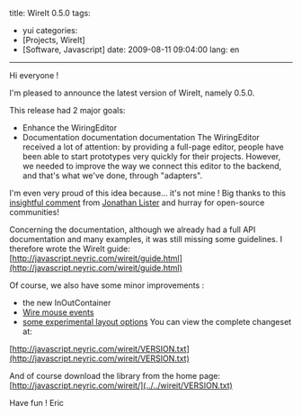title: WireIt 0.5.0
tags:
- yui
categories:
- [Projects, WireIt]
- [Software, Javascript]
date: 2009-08-11 09:04:00
lang: en
---

Hi everyone !

I'm pleased to announce the latest version of WireIt, namely 0.5.0.

This release had 2 major goals:

*   Enhance the WiringEditor
*   Documentation documentation documentation
The WiringEditor received a lot of attention: by providing a full-page
editor, people have been able to start prototypes very quickly for
their projects. However, we needed to improve the way we connect this
editor to the backend, and that's what we've done, through "adapters".

I'm even very proud of this idea because... it's not mine ! Big thanks to this [insightful comment](http://javascript.neyric.com/blog/2009/05/17/wireit-040-released/comment-page-1/#comment-663) from [Jonathan Lister](http://jaybyjayfresh.com/) and hurray for open-source communities!

Concerning the documentation, although we already had a full API
documentation and many examples, it was still missing some guidelines.
I therefore wrote the WireIt guide: [http://javascript.neyric.com/wireit/guide.html](http://javascript.neyric.com/wireit/guide.html)

Of course, we also have some minor improvements :

*   the new InOutContainer
*   [Wire mouse events](http://javascript.neyric.com/wireit/examples/wire_events.html)
*   [some experimental layout options](http://javascript.neyric.com/wireit/examples/spring_layout.html)
You can view the complete changeset at:

[http://javascript.neyric.com/wireit/VERSION.txt](http://javascript.neyric.com/wireit/VERSION.txt)

And of course download the library from the home page: [http://javascript.neyric.com/wireit/](../../wireit/VERSION.txt)

Have fun !
Eric